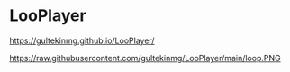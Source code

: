 # LooPlayer

https://gultekinmg.github.io/LooPlayer/

https://raw.githubusercontent.com/gultekinmg/LooPlayer/main/loop.PNG

